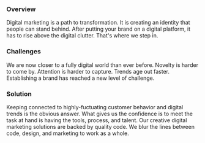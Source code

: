 ### Overview

Digital marketing is a path to transformation. It is creating an identity that people can stand behind. After putting your brand on a digital platform, it has to rise above the digital clutter. That's where we step in.


### Challenges

We are now closer to a fully digital world than ever before. Novelty is harder to come by. Attention is harder to capture. Trends age out faster. Establishing a brand has reached a new level of challenge.


### Solution

Keeping connected to highly-fuctuating customer behavior and digital trends is the obvious answer. What gives us the confidence is to meet the task at hand is having the tools, process, and talent. Our creative digital marketing solutions are backed by quality code. We blur the lines between code, design, and marketing to work as a whole.